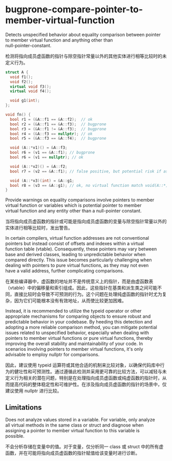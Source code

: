 # bugprone-compare-pointer-to-member-virtual-function

Detects unspecified behavior about equality comparison between pointer  
to member virtual function and anything other than  
null-pointer-constant.

检测将指向成员虚函数的指针与除空指针常量以外的其他实体进行相等比较时的未定义行为。

```c++
struct A {
  void f1();
  void f2();
  virtual void f3();
  virtual void f4();

  void g1(int);
};

void fn() {
  bool r1 = (&A::f1 == &A::f2);  // ok
  bool r2 = (&A::f1 == &A::f3);  // bugprone
  bool r3 = (&A::f1 != &A::f3);  // bugprone
  bool r4 = (&A::f3 == nullptr); // ok
  bool r5 = (&A::f3 == &A::f4);  // bugprone

  void (A::*v1)() = &A::f3;
  bool r6 = (v1 == &A::f1); // bugprone
  bool r6 = (v1 == nullptr); // ok

  void (A::*v2)() = &A::f2;
  bool r7 = (v2 == &A::f1); // false positive, but potential risk if assigning other value to v2.

  void (A::*v3)(int) = &A::g1;
  bool r8 = (v3 == &A::g1); // ok, no virtual function match void(A::*)(int) signature.
}
```

Provide warnings on equality comparisons involve pointers to member  
virtual function or variables which is potential pointer to member  
virtual function and any entity other than a null-pointer constant.

当将指向成员虚函数的指针或可能是指向成员虚函数的变量与除空指针常量以外的实体进行相等比较时，发出警告。

In certain compilers, virtual function addresses are not conventional  
pointers but instead consist of offsets and indexes within a virtual  
function table (vtable). Consequently, these pointers may vary between  
base and derived classes, leading to unpredictable behavior when  
compared directly. This issue becomes particularly challenging when  
dealing with pointers to pure virtual functions, as they may not even  
have a valid address, further complicating comparisons.

在某些编译器中，虚函数的地址并不是传统意义上的指针，而是由虚函数表（vtable）中的偏移量和索引组成。因此，这些指针在基类和派生类之间可能不同，直接比较时会导致不可预测的行为。这个问题在处理纯虚函数的指针时尤为复杂，因为它们可能根本没有有效地址，从而使比较更加困难。

Instead, it is recommended to utilize the typeid operator or other  
appropriate mechanisms for comparing objects to ensure robust and  
predictable behavior in your codebase. By heeding this detection and  
adopting a more reliable comparison method, you can mitigate potential  
issues related to unspecified behavior, especially when dealing with  
pointers to member virtual functions or pure virtual functions, thereby  
improving the overall stability and maintainability of your code. In  
scenarios involving pointers to member virtual functions, it's only  
advisable to employ nullptr for comparisons.

因此，建议使用 typeid 运算符或其他合适的机制来比较对象，以确保代码库中行为的健壮性和可预测性。通过遵循此检测并采用更可靠的比较方法，可以减轻与未定义行为相关的潜在问题，特别是在处理指向成员虚函数或纯虚函数的指针时，从而提高代码的整体稳定性和可维护性。在涉及指向成员虚函数的指针的场景中，仅建议使用 nullptr 进行比较。

## Limitations

Does not analyze values stored in a variable. For variable, only analyze  
all virtual methods in the same class or struct and diagnose when  
assigning a pointer to member virtual function to this variable is  
possible.

不会分析存储在变量中的值。对于变量，仅分析同一 class 或 struct 中的所有虚函数，并在可能将指向成员虚函数的指针赋值给该变量时进行诊断。

